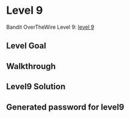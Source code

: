 # Level 9

Bandit OverTheWire Level 9: [level 9](https://overthewire.org/wargames/bandit/bandit9.html)

## **Level Goal**


## **Walkthrough**


## **Level9 Solution**


## **Generated password for level9**

